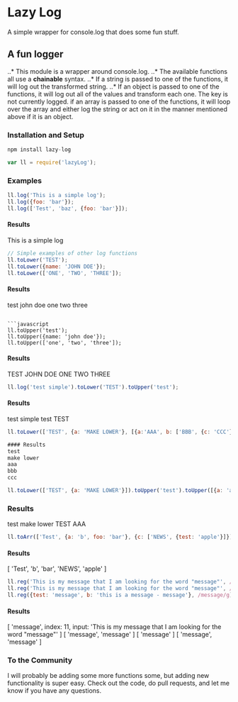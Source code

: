 # Lazy Log

A simple wrapper for console.log that does some fun stuff.

## A fun logger

..* This module is a wrapper around console.log.
..* The available functions all use a **chainable** syntax.
..* If a string is passed to one of the functions, it will log out the transformed string.
..* If an object is passed to one of the functions, it will log out all of the values and transform each one.  The key is not currently logged.
if an array is passed to one of the functions, it will loop over the array and either log the string or act on it in the manner mentioned above if it is an object.

### Installation and Setup

```javascript
npm install lazy-log
```

```javascript
var ll = require('lazyLog');
```

### Examples

```javascript
ll.log('This is a simple log');
ll.log({foo: 'bar'});
ll.log(['Test', 'baz', {foo: 'bar'}]);
```

#### Results
This is a simple log

```javascript
// Simple examples of other log functions
ll.toLower('TEST');
ll.toLower({name: 'JOHN DOE'});
ll.toLower(['ONE', 'TWO', 'THREE']);
```

#### Results
test
john doe
one
two
three
```

```javascript
ll.toUpper('test');
ll.toUpper({name: 'john doe'});
ll.toUpper(['one', 'two', 'three']);
```

#### Results
TEST
JOHN DOE
ONE
TWO
THREE

```javascript
ll.log('test simple').toLower('TEST').toUpper('test');
```

#### Results
test simple
test
TEST

```javascript
ll.toLower(['TEST', {a: 'MAKE LOWER'}, [{a:'AAA', b: ['BBB', {c: 'CCC'}]}]]);

#### Results
test
make lower
aaa
bbb
ccc
```

```javascript
ll.toLower(['TEST', {a: 'MAKE LOWER'}]).toUpper('test').toUpper([{a: 'aaa'}]);
```

### Results
test
make lower
TEST
AAA

```javascript
ll.toArr(['Test', {a: 'b', foo: 'bar'}, {c: ['NEWS', {test: 'apple'}]}]);
```

#### Results
[ 'Test', 'b', 'bar', 'NEWS', 'apple' ]

```javascript
ll.reg('This is my message that I am looking for the word "message"', /message/i);
ll.reg('This is my message that I am looking for the word "message"', /message/g);
ll.reg({test: 'message', b: 'this is a message - message'}, /message/g);
```

#### Results
[ 'message',
  index: 11,
  input: 'This is my message that I am looking for the word "message"' ]
[ 'message', 'message' ]
[ 'message' ]
[ 'message', 'message' ]


### To the Community
I will probably be adding some more functions some, but adding new functionality is super easy.  Check out the code, do pull requests, and let me know if you have any questions.
